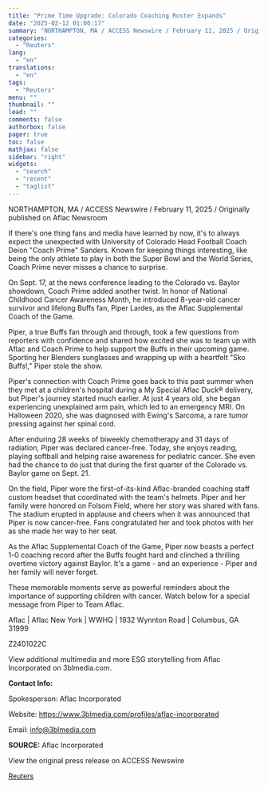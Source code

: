 ```yaml
---
title: "Prime Time Upgrade: Colorado Coaching Roster Expands"
date: "2025-02-12 01:00:17"
summary: "NORTHAMPTON, MA / ACCESS Newswire / February 11, 2025 / Originally published on Aflac NewsroomIf there's one thing fans and media have learned by now, it's to always expect the unexpected with University of Colorado Head Football Coach Deion \"Coach Prime\" Sanders. Known for keeping things interesting, like being the..."
categories:
  - "Reuters"
lang:
  - "en"
translations:
  - "en"
tags:
  - "Reuters"
menu: ""
thumbnail: ""
lead: ""
comments: false
authorbox: false
pager: true
toc: false
mathjax: false
sidebar: "right"
widgets:
  - "search"
  - "recent"
  - "taglist"
---
```


NORTHAMPTON, MA / ACCESS Newswire / February 11, 2025 / Originally published on Aflac Newsroom

If there's one thing fans and media have learned by now, it's to always expect the unexpected with University of Colorado Head Football Coach Deion "Coach Prime" Sanders. Known for keeping things interesting, like being the only athlete to play in both the Super Bowl and the World Series, Coach Prime never misses a chance to surprise.

On Sept. 17, at the news conference leading to the Colorado vs. Baylor showdown, Coach Prime added another twist. In honor of National Childhood Cancer Awareness Month, he introduced 8-year-old cancer survivor and lifelong Buffs fan, Piper Lardes, as the Aflac Supplemental Coach of the Game.

Piper, a true Buffs fan through and through, took a few questions from reporters with confidence and shared how excited she was to team up with Aflac and Coach Prime to help support the Buffs in their upcoming game. Sporting her Blenders sunglasses and wrapping up with a heartfelt "Sko Buffs!," Piper stole the show.

Piper's connection with Coach Prime goes back to this past summer when they met at a children's hospital during a My Special Aflac Duck® delivery, but Piper's journey started much earlier. At just 4 years old, she began experiencing unexplained arm pain, which led to an emergency MRI. On Halloween 2020, she was diagnosed with Ewing's Sarcoma, a rare tumor pressing against her spinal cord.

After enduring 28 weeks of biweekly chemotherapy and 31 days of radiation, Piper was declared cancer-free. Today, she enjoys reading, playing softball and helping raise awareness for pediatric cancer. She even had the chance to do just that during the first quarter of the Colorado vs. Baylor game on Sept. 21.

On the field, Piper wore the first-of-its-kind Aflac-branded coaching staff custom headset that coordinated with the team's helmets. Piper and her family were honored on Folsom Field, where her story was shared with fans. The stadium erupted in applause and cheers when it was announced that Piper is now cancer-free. Fans congratulated her and took photos with her as she made her way to her seat.

As the Aflac Supplemental Coach of the Game, Piper now boasts a perfect 1-0 coaching record after the Buffs fought hard and clinched a thrilling overtime victory against Baylor. It's a game - and an experience - Piper and her family will never forget.

These memorable moments serve as powerful reminders about the importance of supporting children with cancer. Watch below for a special message from Piper to Team Aflac.

Aflac | Aflac New York | WWHQ | 1932 Wynnton Road | Columbus, GA 31999

Z2401022C

View additional multimedia and more ESG storytelling from Aflac Incorporated on 3blmedia.com.

**Contact Info:**

Spokesperson: Aflac Incorporated

Website: https://www.3blmedia.com/profiles/aflac-incorporated

Email: info@3blmedia.com

**SOURCE:** Aflac Incorporated

View the original press release on ACCESS Newswire

[Reuters](https://www.tradingview.com/news/reuters.com,2025-02-11:newsml_ACS8SfrFa:0/)
